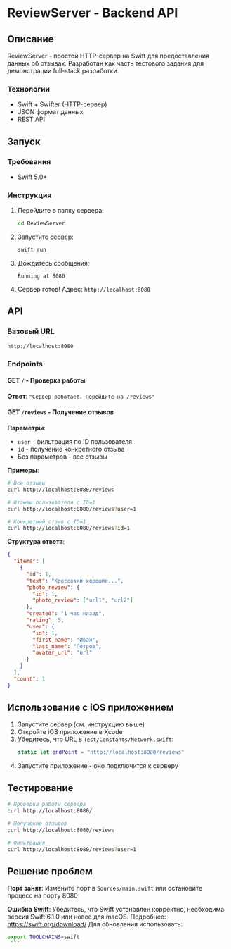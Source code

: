 # ReviewServer - Backend API

## Описание

ReviewServer - простой HTTP-сервер на Swift для предоставления данных об отзывах. Разработан как часть тестового задания для демонстрации full-stack разработки.

### Технологии
- Swift + Swifter (HTTP-сервер)
- JSON формат данных
- REST API

## Запуск

### Требования
- Swift 5.0+

### Инструкция
1. Перейдите в папку сервера:
   ```bash
   cd ReviewServer
   ```

2. Запустите сервер:
   ```bash
   swift run
   ```

3. Дождитесь сообщения:
   ```
   Running at 8080
   ```

4. Сервер готов! Адрес: `http://localhost:8080`

## API

### Базовый URL
```
http://localhost:8080
```

### Endpoints

#### GET `/` - Проверка работы
**Ответ**: `"Сервер работает. Перейдите на /reviews"`

#### GET `/reviews` - Получение отзывов

**Параметры**:
- `user` - фильтрация по ID пользователя
- `id` - получение конкретного отзыва
- Без параметров - все отзывы

**Примеры**:
```bash
# Все отзывы
curl http://localhost:8080/reviews

# Отзывы пользователя с ID=1
curl http://localhost:8080/reviews?user=1

# Конкретный отзыв с ID=1
curl http://localhost:8080/reviews?id=1
```

**Структура ответа**:
```json
{
  "items": [
    {
      "id": 1,
      "text": "Кроссовки хорошие...",
      "photo_review": {
        "id": 1,
        "photo_review": ["url1", "url2"]
      },
      "created": "1 час назад",
      "rating": 5,
      "user": {
        "id": 1,
        "first_name": "Иван",
        "last_name": "Петров",
        "avatar_url": "url"
      }
    }
  ],
  "count": 1
}
```

## Использование с iOS приложением

1. Запустите сервер (см. инструкцию выше)
2. Откройте iOS приложение в Xcode
3. Убедитесь, что URL в `Test/Constants/Network.swift`:
   ```swift
   static let endPoint = "http://localhost:8080/reviews"
   ```
4. Запустите приложение - оно подключится к серверу

## Тестирование

```bash
# Проверка работы сервера
curl http://localhost:8080/

# Получение отзывов
curl http://localhost:8080/reviews

# Фильтрация
curl http://localhost:8080/reviews?user=1
```

## Решение проблем

**Порт занят**: Измените порт в `Sources/main.swift` или остановите процесс на порту 8080

**Ошибка Swift**: Убедитесь, что Swift установлен корректно, необходима версия Swift 6.1.0 или новее для macOS. Подробнее: https://swift.org/download/ Для обновления использовать:
   ```bash
 export TOOLCHAINS=swift 
    ```
 



